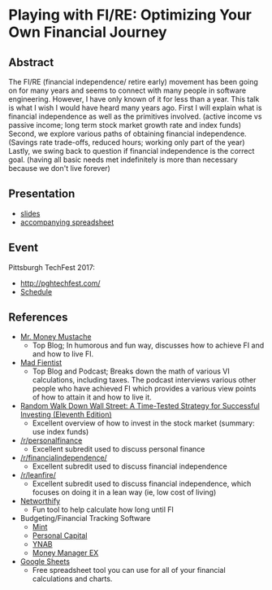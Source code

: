 # Playing with FI/RE: Optimizing Your Own Financial Journey

## Abstract

The FI/RE (financial independence/ retire early) movement has been going on for many years and seems to connect with many people in software engineering.  However, I have only known of it for less than a year.  This talk is what I wish I would have heard many years ago.  First I will explain what is financial independence as well as the primitives involved. (active income vs passive income; long term stock market growth rate and index funds) Second, we explore various paths of obtaining financial independence.  (Savings rate trade-offs, reduced hours; working only part of the year)  Lastly, we swing back to question if financial independence is the correct goal.  (having all basic needs met indefinitely is more than necessary because we don't live forever)

## Presentation
* [slides](https://docs.google.com/presentation/d/1yuleDFcprJYOmiLMFdDL-4iins8llrLGChO-p3A9xWo/edit)
* [accompanying spreadsheet](https://docs.google.com/spreadsheets/d/1fSsDMsSQTSmFwxW_N4GUnksZ00DeqOQUUrnUoB5m7I0/edit#gid=1326551518)

## Event

Pittsburgh TechFest 2017:
* http://pghtechfest.com/
* [Schedule](https://drive.google.com/file/d/0BytLvyY5XjozUkloV09RUnhiRGM/view?usp=sharing)

## References
* [Mr. Money Mustache](http://www.mrmoneymustache.com/)
  * Top Blog; In humorous and fun way, discusses how to achieve FI and and how to live FI.
* [Mad Fientist](http://www.madfientist.com)
  * Top Blog and Podcast; Breaks down the math of various VI calculations, including taxes.  The podcast interviews various other people who have achieved FI which provides a various view points of how to attain it and how to live it.
* [Random Walk Down Wall Street: A Time-Tested Strategy for Successful Investing (Eleventh Edition)]( https://www.amazon.com/dp/B00QH9NTSI/ref=dp-kindle-redirect?_encoding=UTF8&btkr=1)
  * Excellent overview of how to invest in the stock market (summary: use index funds)
* [/r/personalfinance](https://www.reddit.com/r/personalfinance/)
  * Excellent subredit used to discuss personal finance
* [/r/financialindependence/](https://www.reddit.com/r/financialindependence/)
  * Excellent subredit used to discuss financial independence
* [/r/leanfire/](https://www.reddit.com/r/leanfire/)
  * Excellent subredit used to discuss financial independence, which focuses on doing it in a lean way (ie, low cost of living)
* [Networthify](https://networthify.com/calculator/earlyretirement)
  * Fun tool to help calculate how long until FI
* Budgeting/Financial Tracking Software
  * [Mint](https://www.mint.com/)
  * [Personal Capital](https://www.personalcapital.com/)
  * [YNAB](https://www.youneedabudget.com/)
  * [Money Manager EX](http://www.moneymanagerex.org/)
* [Google Sheets](https://sheets.google.com)
  * Free spreadsheet tool you can use for all of your financial calculations and charts.
